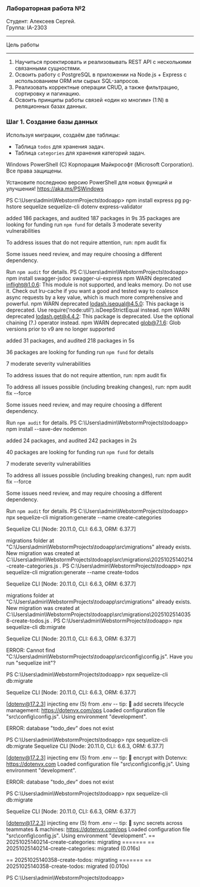 ### Лабораторная работа №2
Студент: Алексеев Сергей. <br>
Группа: IA-2303
***
Цель работы
***
1. Научиться проектировать и реализовывать REST API с несколькими связанными сущностями.
2. Освоить работу с PostgreSQL в приложении на Node.js + Express с использованием ORM или сырых SQL-запросов.
3. Реализовать корректные операции CRUD, а также фильтрацию, сортировку и пагинацию.
4. Освоить принципы работы связей «один ко многим» (1:N) в реляционных базах данных.

### Шаг 1. Создание базы данных

Используя миграции, создаём две таблицы:

- Таблица `todos` для хранения задач.
- Таблица `categories` для хранения категорий задач.


Windows PowerShell
(C) Корпорация Майкрософт (Microsoft Corporation). Все права защищены.

Установите последнюю версию PowerShell для новых функций и улучшения! https://aka.ms/PSWindows

PS C:\Users\admin\WebstormProjects\todoapp> npm install express pg pg-hstore sequelize sequelize-cli dotenv express-validator

added 186 packages, and audited 187 packages in 9s
35 packages are looking for funding
run `npm fund` for details
3 moderate severity vulnerabilities

To address issues that do not require attention, run:
npm audit fix

Some issues need review, and may require choosing
a different dependency.

Run `npm audit` for details.
PS C:\Users\admin\WebstormProjects\todoapp> npm install swagger-jsdoc swagger-ui-express
npm WARN deprecated inflight@1.0.6: This module is not supported, and leaks
memory. Do not use it. Check out lru-cache if you want a good and tested way
to coalesce async requests by a key value, which is much more comprehensive and powerful.
npm WARN deprecated lodash.isequal@4.5.0: This package is deprecated. Use require('node:util').isDeepStrictEqual instead.
npm WARN deprecated lodash.get@4.4.2: This package is deprecated. Use the optional chaining (?.) operator instead.
npm WARN deprecated glob@7.1.6: Glob versions prior to v9 are no longer supported

added 31 packages, and audited 218 packages in 5s

36 packages are looking for funding
run `npm fund` for details

7 moderate severity vulnerabilities

To address issues that do not require attention, run:
npm audit fix

To address all issues possible (including breaking changes), run:
npm audit fix --force

Some issues need review, and may require choosing
a different dependency.

Run `npm audit` for details.
PS C:\Users\admin\WebstormProjects\todoapp> npm install --save-dev nodemon

added 24 packages, and audited 242 packages in 2s

40 packages are looking for funding
run `npm fund` for details

7 moderate severity vulnerabilities

To address all issues possible (including breaking changes), run:
npm audit fix --force

Some issues need review, and may require choosing
a different dependency.

Run `npm audit` for details.
PS C:\Users\admin\WebstormProjects\todoapp> npx sequelize-cli migration:generate --name create-categories

Sequelize CLI [Node: 20.11.0, CLI: 6.6.3, ORM: 6.37.7]

migrations folder at "C:\Users\admin\WebstormProjects\todoapp\src\migrations" already exists.
New migration was created at C:\Users\admin\WebstormProjects\todoapp\src\migrations\20251025140214-create-categories.js .
PS C:\Users\admin\WebstormProjects\todoapp> npx sequelize-cli migration:generate --name create-todos

Sequelize CLI [Node: 20.11.0, CLI: 6.6.3, ORM: 6.37.7]

migrations folder at "C:\Users\admin\WebstormProjects\todoapp\src\migrations" already exists.
New migration was created at C:\Users\admin\WebstormProjects\todoapp\src\migrations\20251025140358-create-todos.js .
PS C:\Users\admin\WebstormProjects\todoapp> npx sequelize-cli db:migrate

Sequelize CLI [Node: 20.11.0, CLI: 6.6.3, ORM: 6.37.7]


ERROR: Cannot find "C:\Users\admin\WebstormProjects\todoapp\src\config\config.js". Have you run "sequelize init"?

PS C:\Users\admin\WebstormProjects\todoapp> npx sequelize-cli db:migrate

Sequelize CLI [Node: 20.11.0, CLI: 6.6.3, ORM: 6.37.7]

[dotenv@17.2.3] injecting env (5) from .env -- tip: 🔄 add secrets lifecycle management: https://dotenvx.com/ops
Loaded configuration file "src\config\config.js".
Using environment "development".

ERROR: database "todo_dev" does not exist

PS C:\Users\admin\WebstormProjects\todoapp> npx sequelize-cli db:migrate
Sequelize CLI [Node: 20.11.0, CLI: 6.6.3, ORM: 6.37.7]

[dotenv@17.2.3] injecting env (5) from .env -- tip: 🔐 encrypt with Dotenvx: https://dotenvx.com
Loaded configuration file "src\config\config.js".
Using environment "development".

ERROR: database "todo_dev" does not exist

PS C:\Users\admin\WebstormProjects\todoapp> npx sequelize-cli db:migrate

Sequelize CLI [Node: 20.11.0, CLI: 6.6.3, ORM: 6.37.7]

[dotenv@17.2.3] injecting env (5) from .env -- tip: 👥 sync secrets across teammates & machines: https://dotenvx.com/ops
Loaded configuration file "src\config\config.js".
Using environment "development".
== 20251025140214-create-categories: migrating =======
== 20251025140214-create-categories: migrated (0.016s)

== 20251025140358-create-todos: migrating =======
== 20251025140358-create-todos: migrated (0.010s)

PS C:\Users\admin\WebstormProjects\todoapp>